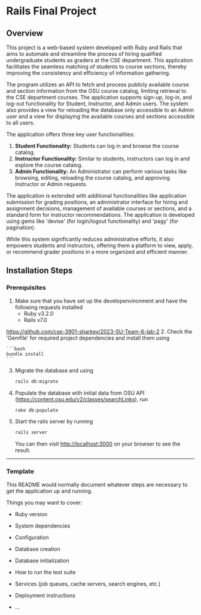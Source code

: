 # Rails Final Project

## Overview
This project is a web-based system developed with Ruby and Rails that aims to automate and streamline the process of hiring qualified undergraduate students as graders at the CSE department. This application facilitates the seamless matching of students to course sections, thereby improving the consistency and efficiency of information gathering.

The program utilizes an API to fetch and process publicly available course and section information from the OSU course catalog, limiting retrieval to the CSE department courses. The application supports sign-up, log-in, and log-out functionality for Student, Instructor, and Admin users. The system also provides a view for reloading the database only accessible to an Admin user and a view for displaying the available courses and sections accessible to all users.

The application offers three key user functionalities:

1. **Student Functionality:** Students can log in and browse the course catalog.
2. **Instructor Functionality:** Similar to students, instructors can log in and explore the course catalog.
3. **Admin Functionality:** An Administrator can perform various tasks like browsing, editing, reloading the course catalog, and approving Instructor or Admin requests.

The application is extended with additional functionalities like application submission for grading positions, an administrator interface for hiring and assignment decisions, management of available courses or sections, and a standard form for instructor recommendations. The application is developed using gems like 'devise' (for login/logout functionality) and 'pagy' (for pagination).

While this system significantly reduces administrative efforts, it also empowers students and instructors, offering them a platform to view, apply, or recommend grader positions in a more organized and efficient manner.

## Installation Steps
### Prerequisites

1. Make sure that you have set up the developenvironment and have the following requests installed
    * Ruby v3.2.0
    * Rails v7.0

https://github.com/cse-3901-sharkey/2023-SU-Team-6-lab-2
2. Check the 'Gemfile' for required project dependencies and install them using

    ```bash
    bundle install
    ```

3. Migrate the database and using

    ```bash
    rails db:migrate
    ```

4. Populate the database with initial data from OSU API (https://content.osu.edu/v2/classes/searchLinks), run
    
    ```bash
    rake db:populate
    ```

5. Start the rails server by running

    ```bash
    rails server
    ```
    You can then visit [http://localhost:3000](http://localhost:3000) on your browser to see the result.


------
### Template

This README would normally document whatever steps are necessary to get the
application up and running.

Things you may want to cover:

* Ruby version

* System dependencies

* Configuration

* Database creation

* Database initialization

* How to run the test suite

* Services (job queues, cache servers, search engines, etc.)

* Deployment instructions

* ...